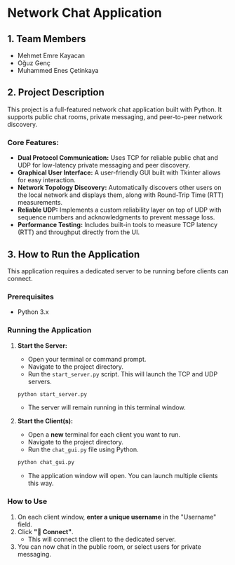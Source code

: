 # Network Chat Application

## 1. Team Members
- Mehmet Emre Kayacan
- Oğuz Genç
- Muhammed Enes Çetinkaya

## 2. Project Description
This project is a full-featured network chat application built with Python. It supports public chat rooms, private messaging, and peer-to-peer network discovery.

### Core Features:
- **Dual Protocol Communication:** Uses TCP for reliable public chat and UDP for low-latency private messaging and peer discovery.
- **Graphical User Interface:** A user-friendly GUI built with Tkinter allows for easy interaction.
- **Network Topology Discovery:** Automatically discovers other users on the local network and displays them, along with Round-Trip Time (RTT) measurements.
- **Reliable UDP:** Implements a custom reliability layer on top of UDP with sequence numbers and acknowledgments to prevent message loss.
- **Performance Testing:** Includes built-in tools to measure TCP latency (RTT) and throughput directly from the UI.

## 3. How to Run the Application

This application requires a dedicated server to be running before clients can connect.

### Prerequisites
- Python 3.x

### Running the Application
1.  **Start the Server:**
    - Open your terminal or command prompt.
    - Navigate to the project directory.
    - Run the `start_server.py` script. This will launch the TCP and UDP servers.
    ```sh
    python start_server.py
    ```
    - The server will remain running in this terminal window.

2.  **Start the Client(s):**
    - Open a **new** terminal for each client you want to run.
    - Navigate to the project directory.
    - Run the `chat_gui.py` file using Python.
    ```sh
    python chat_gui.py
    ```
    - The application window will open. You can launch multiple clients this way.

### How to Use
1.  On each client window, **enter a unique username** in the "Username" field.
2.  Click **"🚀 Connect"**.
    - This will connect the client to the dedicated server.
3.  You can now chat in the public room, or select users for private messaging. 